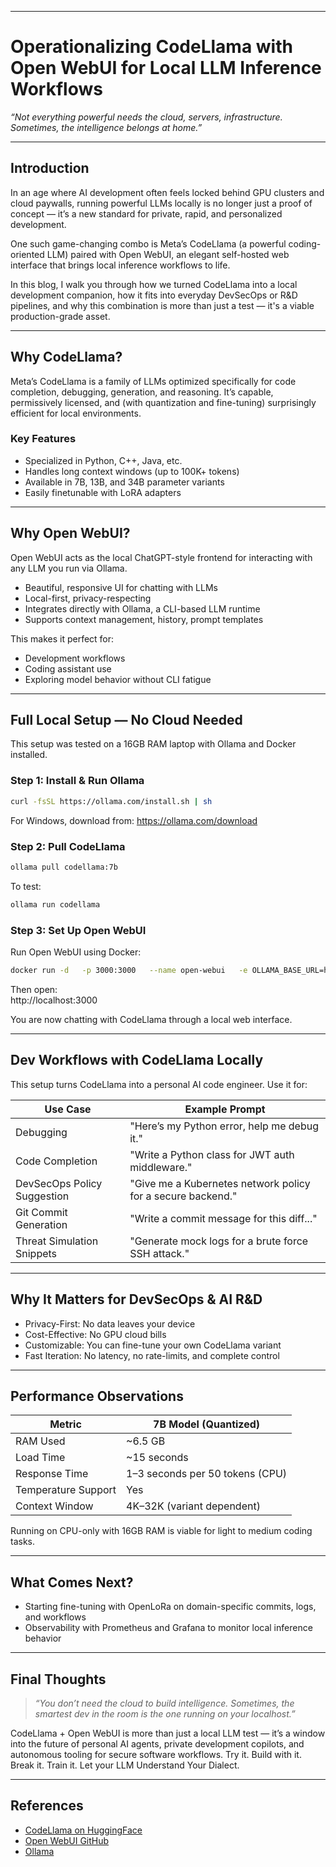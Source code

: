 
---

# Operationalizing CodeLlama with Open WebUI for Local LLM Inference Workflows

*“Not everything powerful needs the cloud, servers, infrastructure. Sometimes, the intelligence belongs at home.”*

---

## Introduction

In an age where AI development often feels locked behind GPU clusters and cloud paywalls, running powerful LLMs locally is no longer just a proof of concept — it’s a new standard for private, rapid, and personalized development.

One such game-changing combo is Meta’s CodeLlama (a powerful coding-oriented LLM) paired with Open WebUI, an elegant self-hosted web interface that brings local inference workflows to life.

In this blog, I walk you through how we turned CodeLlama into a local development companion, how it fits into everyday DevSecOps or R&D pipelines, and why this combination is more than just a test — it's a viable production-grade asset.

---

## Why CodeLlama?

Meta’s CodeLlama is a family of LLMs optimized specifically for code completion, debugging, generation, and reasoning. It’s capable, permissively licensed, and (with quantization and fine-tuning) surprisingly efficient for local environments.

### Key Features

- Specialized in Python, C++, Java, etc.
- Handles long context windows (up to 100K+ tokens)
- Available in 7B, 13B, and 34B parameter variants
- Easily finetunable with LoRA adapters

---

## Why Open WebUI?

Open WebUI acts as the local ChatGPT-style frontend for interacting with any LLM you run via Ollama.

- Beautiful, responsive UI for chatting with LLMs
- Local-first, privacy-respecting
- Integrates directly with Ollama, a CLI-based LLM runtime
- Supports context management, history, prompt templates

This makes it perfect for:

- Development workflows
- Coding assistant use
- Exploring model behavior without CLI fatigue

---

## Full Local Setup — No Cloud Needed

This setup was tested on a 16GB RAM laptop with Ollama and Docker installed.

### Step 1: Install & Run Ollama

```bash
curl -fsSL https://ollama.com/install.sh | sh
```

For Windows, download from: https://ollama.com/download

### Step 2: Pull CodeLlama

```bash
ollama pull codellama:7b
```

To test:

```bash
ollama run codellama
```

### Step 3: Set Up Open WebUI

Run Open WebUI using Docker:

```bash
docker run -d   -p 3000:3000   --name open-webui   -e OLLAMA_BASE_URL=http://host.docker.internal:11434   ghcr.io/open-webui/open-webui:main
```

Then open:  
http://localhost:3000

You are now chatting with CodeLlama through a local web interface.

---

## Dev Workflows with CodeLlama Locally

This setup turns CodeLlama into a personal AI code engineer. Use it for:

| Use Case                     | Example Prompt                                                |
|-----------------------------|---------------------------------------------------------------|
| Debugging                   | "Here’s my Python error, help me debug it."                  |
| Code Completion             | "Write a Python class for JWT auth middleware."              |
| DevSecOps Policy Suggestion | "Give me a Kubernetes network policy for a secure backend."  |
| Git Commit Generation       | "Write a commit message for this diff..."                    |
| Threat Simulation Snippets  | "Generate mock logs for a brute force SSH attack."           |

---

## Why It Matters for DevSecOps & AI R&D

- Privacy-First: No data leaves your device
- Cost-Effective: No GPU cloud bills
- Customizable: You can fine-tune your own CodeLlama variant
- Fast Iteration: No latency, no rate-limits, and complete control

---

## Performance Observations

| Metric                | 7B Model (Quantized)            |
|-----------------------|---------------------------------|
| RAM Used              | ~6.5 GB                         |
| Load Time             | ~15 seconds                     |
| Response Time         | 1–3 seconds per 50 tokens (CPU) |
| Temperature Support   | Yes                             |
| Context Window        | 4K–32K (variant dependent)       |

Running on CPU-only with 16GB RAM is viable for light to medium coding tasks.

---

## What Comes Next?

- Starting fine-tuning with OpenLoRa on domain-specific commits, logs, and workflows
- Observability with Prometheus and Grafana to monitor local inference behavior

---

## Final Thoughts

> *“You don’t need the cloud to build intelligence. Sometimes, the smartest dev in the room is the one running on your localhost.”*

CodeLlama + Open WebUI is more than just a local LLM test — it’s a window into the future of personal AI agents, private development copilots, and autonomous tooling for secure software workflows.
Try it. Build with it. Break it. Train it. Let your LLM Understand Your Dialect.

---

## References

- [CodeLlama on HuggingFace](https://huggingface.co/codellama)
- [Open WebUI GitHub](https://github.com/open-webui/open-webui)
- [Ollama](https://ollama.com)
